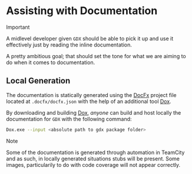 # Assisting with Documentation

> [!IMPORTANT]
> A midlevel developer given `GDX` should be able to pick it up and use it effectively just by reading the inline documentation.

A pretty ambitious goal; that should set the tone for what we are aiming to do when it comes to documentation.

## Local Generation

The documentation is statically generated using the [DocFx](https://dotnet.github.io/docfx/) project file located at `.docfx/docfx.json` with the help of an additional tool [Dox](https://github.com/dotBunny/GDX.Dox).

By downloading and building [Dox](https://github.com/dotBunny/GDX.Dox), _anyone_ can build and host locally the documentation for `GDX` with the following command:

```bash
Dox.exe --input <absolute path to gdx package folder>
```

> [!NOTE]
> Some of the documentation is generated through automation in TeamCity and as such, in locally generated situations stubs will be present. Some images, particularily to do with code coverage will not appear correctly.
